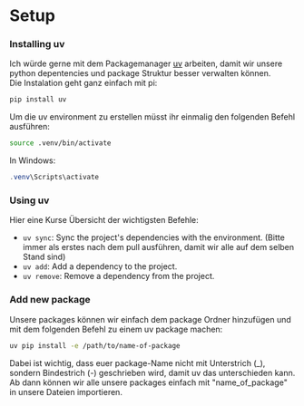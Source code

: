 # Setup

### Installing uv

Ich würde gerne mit dem Packagemanager [uv](https://docs.astral.sh/uv/) arbeiten, damit wir unsere python depentencies und package Struktur besser verwalten können.  
Die Instalation geht ganz einfach mit pi:

```bash
pip install uv
```

Um die uv environment zu erstellen müsst ihr einmalig den folgenden Befehl ausführen:

```bash
source .venv/bin/activate
```

In Windows:

```powershell
.venv\Scripts\activate
```

### Using uv

Hier eine Kurse Übersicht der wichtigsten Befehle:

- `uv sync`: Sync the project's dependencies with the environment. (Bitte immer als erstes nach dem pull ausführen, damit wir alle auf dem selben Stand sind)
- `uv add`: Add a dependency to the project.
- `uv remove`: Remove a dependency from the project.

### Add new package

Unsere packages können wir einfach dem package Ordner hinzufügen und mit dem folgenden Befehl zu einem uv package machen:

```bash
uv pip install -e /path/to/name-of-package
```

Dabei ist wichtig, dass euer package-Name nicht mit Unterstrich (\_), sondern Bindestrich (-) geschrieben wird, damit uv das unterschieden kann. Ab dann können wir alle unsere packages einfach mit "name_of_package" in unsere Dateien importieren.
